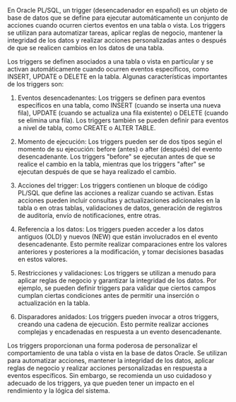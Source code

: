En Oracle PL/SQL, un trigger (desencadenador en español) es un objeto de base de datos que se define para ejecutar automáticamente un conjunto de acciones cuando ocurren ciertos eventos en una tabla o vista. Los triggers se utilizan para automatizar tareas, aplicar reglas de negocio, mantener la integridad de los datos y realizar acciones personalizadas antes o después de que se realicen cambios en los datos de una tabla.

Los triggers se definen asociados a una tabla o vista en particular y se activan automáticamente cuando ocurren eventos específicos, como INSERT, UPDATE o DELETE en la tabla. Algunas características importantes de los triggers son:

1. Eventos desencadenantes: Los triggers se definen para eventos específicos en una tabla, como INSERT (cuando se inserta una nueva fila), UPDATE (cuando se actualiza una fila existente) o DELETE (cuando se elimina una fila). Los triggers también se pueden definir para eventos a nivel de tabla, como CREATE o ALTER TABLE.
    
2. Momento de ejecución: Los triggers pueden ser de dos tipos según el momento de su ejecución: before (antes) o after (después) del evento desencadenante. Los triggers "before" se ejecutan antes de que se realice el cambio en la tabla, mientras que los triggers "after" se ejecutan después de que se haya realizado el cambio.
    
3. Acciones del trigger: Los triggers contienen un bloque de código PL/SQL que define las acciones a realizar cuando se activan. Estas acciones pueden incluir consultas y actualizaciones adicionales en la tabla o en otras tablas, validaciones de datos, generación de registros de auditoría, envío de notificaciones, entre otras.
    
4. Referencia a los datos: Los triggers pueden acceder a los datos antiguos (OLD) y nuevos (NEW) que están involucrados en el evento desencadenante. Esto permite realizar comparaciones entre los valores anteriores y posteriores a la modificación, y tomar decisiones basadas en estos valores.
    
5. Restricciones y validaciones: Los triggers se utilizan a menudo para aplicar reglas de negocio y garantizar la integridad de los datos. Por ejemplo, se pueden definir triggers para validar que ciertos campos cumplan ciertas condiciones antes de permitir una inserción o actualización en la tabla.
    
6. Disparadores anidados: Los triggers pueden invocar a otros triggers, creando una cadena de ejecución. Esto permite realizar acciones complejas y encadenadas en respuesta a un evento desencadenante.
    

Los triggers proporcionan una forma poderosa de personalizar el comportamiento de una tabla o vista en la base de datos Oracle. Se utilizan para automatizar acciones, mantener la integridad de los datos, aplicar reglas de negocio y realizar acciones personalizadas en respuesta a eventos específicos. Sin embargo, se recomienda un uso cuidadoso y adecuado de los triggers, ya que pueden tener un impacto en el rendimiento y la lógica del sistema.
